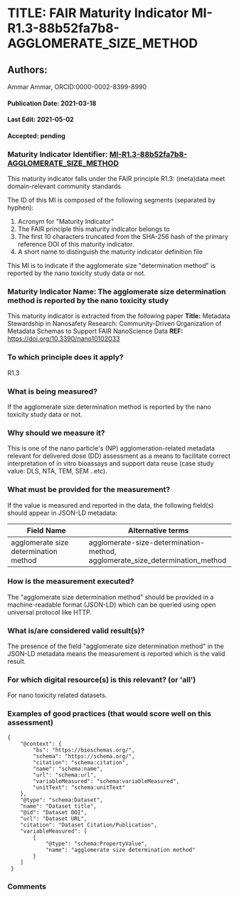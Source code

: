# TITLE: FAIR Maturity Indicator MI-R1.3-88b52fa7b8-AGGLOMERATE_SIZE_METHOD

## Authors: 
Ammar Ammar, ORCID:0000-0002-8399-8990

#### Publication Date: 2021-03-18
#### Last Edit: 2021-05-02
#### Accepted: pending

### Maturity Indicator Identifier: [MI-R1.3-88b52fa7b8-AGGLOMERATE_SIZE_METHOD](https://w3id.org/fair/maturity_indicator/terms/Gen2/MI-R1.3-88b52fa7b8-AGGLOMERATE_SIZE_METHOD)

This maturity indicator falls under the FAIR principle R1.3:
(meta)data meet domain-relevant community standards

The ID of this MI is composed of the following segments (separated by hyphen):
1. Acronym for "Maturity Indicator"
1. The FAIR principle this maturity indicator belongs to
1. The first 10 characters truncated from the SHA-256 hash of the primary reference DOI of this maturity indicator.
1. A short name to distinguish the maturity indicator definition file

This MI is to indicate if the agglomerate size "determination method" is reported by the nano toxicity study data or not.

### Maturity Indicator Name:  The agglomerate size determination method is reported by the nano toxicity study

This maturity indicator is extracted from the following paper 
**Title:** Metadata Stewardship in Nanosafety Research: Community-Driven Organization of Metadata Schemas to Support FAIR NanoScience Data
**REF:** https://doi.org/10.3390/nano10102033

### To which principle does it apply?  
R1.3

### What is being measured?
If the agglomerate size determination method is reported by the nano toxicity study data or not.

### Why should we measure it?
This is one of the nano particle's (NP) agglomeration-related metadata relevant for delivered dose (DD)
assessment as a means to facilitate correct interpretation of in vitro bioassays and support data reuse (case study value: DLS, NTA, TEM, SEM ..etc).

### What must be provided for the measurement?
If the value is measured and reported in the data, the following field(s) should appear in JSON-LD metadata: 

| Field Name                              | Alternative terms                                                                 |
| --------------------------------------- | --------------------------------------------------------------------------------- |
| agglomerate size determination method   | agglomerate-size-determination-method,<br>agglomerate_size_determination_method   |

### How is the measurement executed?
The "agglomerate size determination method" should be provided in a machine-readable format (JSON-LD) which can be queried using open universal protocol like HTTP.

### What is/are considered valid result(s)?
The presence of the field "agglomerate size determination method" in the JSON-LD metadata means the measurement is reported which is the valid result.

### For which digital resource(s) is this relevant? (or 'all')
For nano toxicity related datasets.  

### Examples of good practices (that would score well on this assessment)
```{json}
{
 	"@context": {
 		"bs": "https://bioschemas.org/",
 		"schema": "https://schema.org/",
 		"citation": "schema:citation",
 		"name": "schema:name",
 		"url": "schema:url",
 		"variableMeasured": "schema:variableMeasured",
 		"unitText": "schema:unitText"
 	},
 	"@type": "schema:Dataset",
 	"name": "Dataset title",
 	"@id": "Dataset DOI",
 	"url": "Dataset URL",
 	"citation": "Dataset Citation/Publication",
 	"variableMeasured": [
 		{
 			"@type": "schema:PropertyValue",
 			"name": "agglomerate size determination method"
 		}
 	]
 }
```

### Comments


